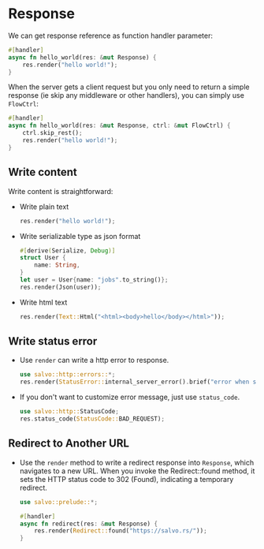 # Response

We can get response reference as function handler parameter:

```rust
#[handler]
async fn hello_world(res: &mut Response) {
    res.render("hello world!");
}
```

When the server gets a client request but you only need to return a simple response (ie skip any middleware or other handlers), you can simply use `FlowCtrl`:

```rust
#[handler]
async fn hello_world(res: &mut Response, ctrl: &mut FlowCtrl) {
    ctrl.skip_rest();
    res.render("hello world!");
}
```

## Write content

Write content is straightforward:

- Write plain text

    ```rust
    res.render("hello world!");
    ```

- Write serializable type as json format

    ```rust
    #[derive(Serialize, Debug)]
    struct User {
        name: String,
    }
    let user = User{name: "jobs".to_string()};
    res.render(Json(user));
    ```

- Write html text

    ```rust
    res.render(Text::Html("<html><body>hello</body></html>"));
    ```

## Write status error

- Use `render` can write a http error to response.

    ```rust
    use salvo::http::errors::*;
    res.render(StatusError::internal_server_error().brief("error when serialize object to json"))
    ```

- If you don't want to customize error message, just use `status_code`.

    ```rust
    use salvo::http::StatusCode;
    res.status_code(StatusCode::BAD_REQUEST);
    ```

## Redirect to Another URL
- Use the ```render``` method to write a redirect response into ```Response```, which navigates to a new URL. When you invoke the Redirect::found method, it sets the HTTP status code to 302 (Found), indicating a temporary redirect.
    ```rust
    use salvo::prelude::*;

    #[handler]
    async fn redirect(res: &mut Response) {
        res.render(Redirect::found("https://salvo.rs/"));
    }
    ```